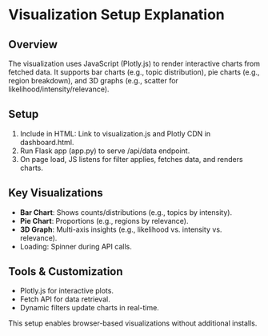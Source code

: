 # Visualization Setup Explanation

## Overview
The visualization uses JavaScript (Plotly.js) to render interactive charts from fetched data. It supports bar charts (e.g., topic distribution), pie charts (e.g., region breakdown), and 3D graphs (e.g., scatter for likelihood/intensity/relevance).

## Setup
1. Include in HTML: Link to visualization.js and Plotly CDN in dashboard.html.
2. Run Flask app (app.py) to serve /api/data endpoint.
3. On page load, JS listens for filter applies, fetches data, and renders charts.

## Key Visualizations
- **Bar Chart**: Shows counts/distributions (e.g., topics by intensity).
- **Pie Chart**: Proportions (e.g., regions by relevance).
- **3D Graph**: Multi-axis insights (e.g., likelihood vs. intensity vs. relevance).
- Loading: Spinner during API calls.

## Tools & Customization
- Plotly.js for interactive plots.
- Fetch API for data retrieval.
- Dynamic filters update charts in real-time.

This setup enables browser-based visualizations without additional installs.

